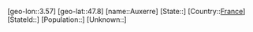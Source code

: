 ﻿---
location: [47.8,3.57]
type: City
tags:
- geo/City


SpocWebEntityId: 28942
isDeleted: false
confidential: public

---
[geo-lon::3.57]
[geo-lat::47.8]
[name::Auxerre]
[State::]
[Country::[France](geo/Continent/Europe/France.md)]
[StateId::]
[Population::]
[Unknown::]

